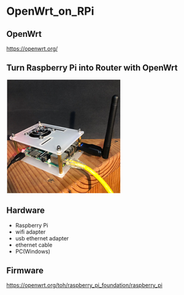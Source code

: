 # OpenWrt_on_RPi  
## OpenWrt
https://openwrt.org/

## Turn Raspberry Pi into Router with OpenWrt
<img src="https://github.com/cly1213/OpenWrt_on_RPi/blob/main/Picture1.png"/>

## Hardware
- Raspberry Pi 
- wifi adapter
- usb ethernet adapter
- ethernet cable
- PC(Windows)

## Firmware
https://openwrt.org/toh/raspberry_pi_foundation/raspberry_pi
